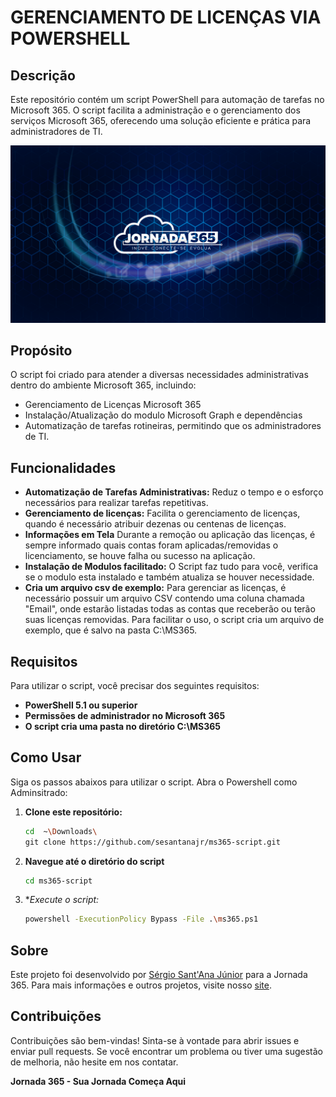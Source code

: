 
# GERENCIAMENTO DE LICENÇAS VIA POWERSHELL

## Descrição
Este repositório contém um script PowerShell para automação de tarefas no Microsoft 365. O script facilita a administração e o gerenciamento dos serviços Microsoft 365, oferecendo uma solução eficiente e prática para administradores de TI.

![Logo Jornada 365](https://github.com/sesantanajr/ms365-script/blob/main/Walpapper%204.png)

## Propósito
O script foi criado para atender a diversas necessidades administrativas dentro do ambiente Microsoft 365, incluindo:

- Gerenciamento de Licenças Microsoft 365
- Instalação/Atualização do modulo Microsoft Graph e dependências
- Automatização de tarefas rotineiras, permitindo que os administradores de TI.


## Funcionalidades
- **Automatização de Tarefas Administrativas:** Reduz o tempo e o esforço necessários para realizar tarefas repetitivas.
- **Gerenciamento de licenças:** Facilita o gerenciamento de licenças, quando é necessário atribuir dezenas ou centenas de licenças.
- **Informações em Tela** Durante a remoção ou aplicação das licenças, é sempre informado quais contas foram aplicadas/removidas o licenciamento, se houve falha ou sucesso na aplicação.
- **Instalação de Modulos facilitado:** O Script faz tudo para você, verifica se o modulo esta instalado e também atualiza se houver necessidade.
- **Cria um arquivo csv de exemplo:** Para gerenciar as licenças, é necessário possuir um arquivo CSV contendo uma coluna chamada "Email", onde estarão listadas todas as contas que receberão ou terão suas licenças removidas. Para facilitar o uso, o script cria um arquivo de exemplo, que é salvo na pasta C:\MS365.

## Requisitos
Para utilizar o script, você precisar dos seguintes requisitos:
- **PowerShell 5.1 ou superior**
- **Permissões de administrador no Microsoft 365**
- **O script cria uma pasta no diretório C:\MS365**

## Como Usar
Siga os passos abaixos para utilizar o script. Abra o Powershell como Adminsitrado:

1. **Clone este repositório:**
   ```sh
   cd  ~\Downloads\
   git clone https://github.com/sesantanajr/ms365-script.git
   ```

2. **Navegue até o diretório do script**
   ```sh
   cd ms365-script
   ```

3. **Execute o script:*
   ```sh
   powershell -ExecutionPolicy Bypass -File .\ms365.ps1
   ```

## Sobre
Este projeto foi desenvolvido por [Sérgio Sant'Ana Júnior](https://www.linkedin.com/in/sergiosantanacloud/) para a Jornada 365. Para mais informações e outros projetos, visite nosso [site](https://jornada365.cloud).

## Contribuições
Contribuições são bem-vindas! Sinta-se à vontade para abrir issues e enviar pull requests. Se você encontrar um problema ou tiver uma sugestão de melhoria, não hesite em nos contatar.

**Jornada 365 - Sua Jornada Começa Aqui**
